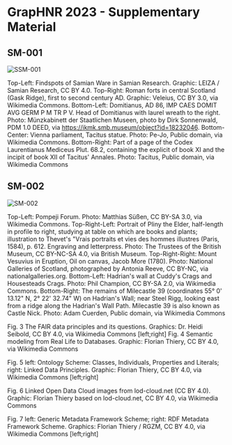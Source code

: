 # GrapHNR 2023 - Supplementary Material

## SM-001

![SSM-001](https://raw.githubusercontent.com/leiza-scit/GrapHNR-2023-supplementary-material/main/docs/img/SM-001.png)

Top-Left: Findspots of Samian Ware in Samian Research. Graphic: LEIZA / Samian Research, CC BY 4.0. Top-Right: Roman forts in central Scotland (Gask Ridge), first to second century AD.  Graphic: Veleius, CC BY 3.0, via Wikimedia Commons. Bottom-Left: Domitianus, AD 86, IMP CAES DOMIT AVG GERM P M TR P V. Head of Domitianus with laurel wreath to the right. Photo: Münzkabinett der Staatlichen Museen, photo by Dirk Sonnenwald, PDM 1.0 DEED, via https://ikmk.smb.museum/object?id=18232046. Bottom-Center: Vienna parliament, Tacitus statue. Photo: Pe-Jo, Public domain, via Wikimedia Commons. Bottom-Right: Part of a page of the Codex Laurentianus Mediceus Plut. 68.2, containing the explicit of book XI and the incipit of book XII of Tacitus' Annales. Photo: Tacitus, Public domain, via Wikimedia Commons

## SM-002

![SM-002](https://raw.githubusercontent.com/leiza-scit/GrapHNR-2023-supplementary-material/main/docs/img/SM-002.png)

Top-Left: Pompeji Forum. Photo: Matthias Süßen, CC BY-SA 3.0, via Wikimedia Commons. Top-Right-Left: Portrait of Pliny the Elder, half-length in profile to right, studying at table on which are books and plants; illustration to Thevet's "Vrais portraits et vies des hommes illustres (Paris, 1584), p. 612. Engraving and letterpress. Photo: The Trustees of the British Museum, CC BY-NC-SA 4.0, via British Museum. Top-Right-Right: Mount Vesuvius in Eruption, Oil on canvas, Jacob More (1780). Photo: National Galleries of Scotland, photographed by Antonia Reeve, CC BY-NC, via nationalgalleries.org. Bottom-Left: Hadrian's wall at Cuddy's Crags and Housesteads Crags. Photo: Phil Champion, CC BY-SA 2.0, via Wikimedia Commons. Bottom-Right: The remains of Milecastle 39 (coordinates 55° 0' 13.12" N, 2° 22' 32.74" W) on Hadrian's Wall; near Steel Rigg, looking east from a ridge along the Hadrian's Wall Path. Milecastle 39 is also known as Castle Nick. Photo: Adam Cuerden, Public domain, via Wikimedia Commons

Fig. 3 The FAIR data principles and its questions. Graphics: Dr. Heidi Seibold, CC BY 4.0, via Wikimedia Commons [left;right]
Fig. 4 Semantic modeling from Real Life to Databases. Graphic: Florian Thiery, CC BY 4.0, via Wikimedia Commons

Fig. 5 left: Ontology Scheme: Classes, Individuals, Properties and Literals; right: Linked Data Principles. Graphic: Florian Thiery, CC BY 4.0, via Wikimedia Commons [left;right]

Fig. 6 Linked Open Data Cloud images from lod-cloud.net (CC BY 4.0). Graphic: Florian Thiery based on lod-cloud.net, CC BY 4.0, via Wikimedia Commons

Fig. 7 left: Generic Metadata Framework Scheme; right: RDF Metadata Framework Scheme. Graphics: Florian Thiery / RGZM, CC BY 4.0, via Wikimedia Commons [left;right]
